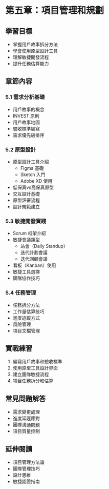 # 第五章：項目管理和規劃

## 學習目標
- 掌握用戶故事拆分方法
- 學會使用原型設計工具
- 理解敏捷開發流程
- 提升任務估算能力

## 章節內容

### 5.1 需求分析基礎
- 用戶故事的概念
- INVEST 原則
- 用戶故事地圖
- 驗收標準編寫
- 需求優先級排序

### 5.2 原型設計
- 原型設計工具介紹
  - Figma 基礎
  - Sketch 入門
  - Adobe XD 使用
- 低保真vs高保真原型
- 交互設計基礎
- 原型評審流程
- 設計規範建立

### 5.3 敏捷開發實踐
- Scrum 框架介紹
- 敏捷會議類型
  - 站會（Daily Standup）
  - 迭代計劃會議
  - 迭代回顧會議
- 看板（Kanban）使用
- 敏捷工具選擇
- 團隊協作技巧

### 5.4 任務管理
- 任務拆分方法
- 工作量估算技巧
- 進度追蹤方式
- 風險管理
- 項目文檔管理

## 實戰練習
1. 編寫用戶故事和驗收標準
2. 使用原型工具設計界面
3. 建立團隊敏捷流程
4. 項目任務拆分和估算

## 常見問題解答
- 需求變更處理
- 進度延遲應對
- 團隊溝通問題
- 項目質量控制

## 延伸閱讀
- 項目管理方法論
- 團隊管理技巧
- 設計思維
- 敏捷認證指南 